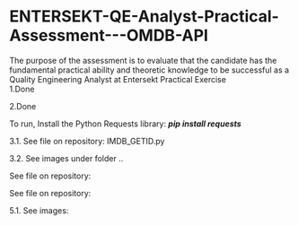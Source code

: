 # ENTERSEKT-QE-Analyst-Practical-Assessment---OMDB-API
The purpose of the assessment is to evaluate that the candidate has the fundamental practical ability and theoretic knowledge to be successful as a Quality Engineering Analyst at Entersekt
Practical Exercise<br>
1.Done

2.Done

To run, Install the Python Requests library: ***pip install requests***

3.1. See file on repository: IMDB_GETID.py

3.2. See images under folder ..

See file on repository: 

See file on repository: 

5.1. See images: 
